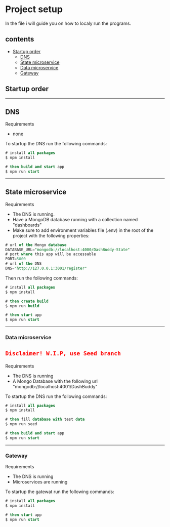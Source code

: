 # Project setup

In the file i will guide you on how to localy run the programs.

## contents
- [Startup order](#startup-order)
    - [DNS](#dns)
    - [State microservice](#state-microservice)
    - [Data microservice](#data-microservice)
    - [Gateway](#gateway) 
## Startup order
----------------
## DNS 
Requirements
- none

To startup the DNS run the following commands:
```sql
# install all packages
$ npm install

# then build and start app
$ npm run start
```

----------------
## State microservice
Requirements
- The DNS is running.
- Have a MongoDB database running with a collection named "dashboards"
- Make sure to add environment variables file (.env) in the root of the project with the following properties:
```sql
# url of the Mongo database
DATABASE_URL="mongodb://localhost:4000/DashBuddy-State"
# port where this app will be accessable
PORT=5000
# url of the DNS
DNS="http://127.0.0.1:3001/register"
```
Then run the following commands:
```sql
# install all packages
$ npm install

# then create build
$ npm run build

# then start app
$ npm run start
```

----------------
### Data microservice

<h2 style="color:red">
    
    Disclaimer! W.I.P, use Seed branch
    
</h2>

Requirements
- The DNS is running
- A Mongo Database with the following url "mongodb://localhost:4001/DashBuddy"

To startup the DNS run the following commands:
```sql
# install all packages
$ npm install

# then fill database with test data
$ npm run seed

# then build and start app
$ npm run start
```

----------------
### Gateway
Requirements
- The DNS is running
- Microservices are running

To startup the gatewat run the following commands:
```sql
# install all packages
$ npm install

# then start app
$ npm run start
```
